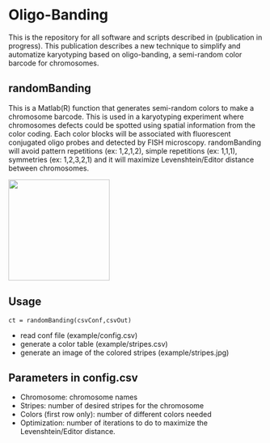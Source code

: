 # Oligo-Banding
This is the repository for all software and scripts described in (publication in progress). This publication describes a new technique to simplify and automatize karyotyping based on oligo-banding, a semi-random color barcode for chromosomes.

## randomBanding
This is a Matlab(R) function that generates semi-random colors to make a chromosome barcode. This is used in a karyotyping experiment where chromosomes defects could be spotted using spatial information from the color coding. Each color blocks will be associated with fluorescent conjugated oligo probes and detected by FISH microscopy. randomBanding will avoid pattern repetitions (ex: 1,2,1,2), simple repetitions (ex: 1,1,1), symmetries (ex: 1,2,3,2,1) and it will maximize Levenshtein/Editor distance between chromosomes.

<img src="https://github.com/alexandrebastien/oligoPaint/blob/main/example/stripes.jpg" width="200">

## Usage
`ct = randomBanding(csvConf,csvOut)`
- read conf file (example/config.csv)
- generate a color table (example/stripes.csv)
- generate an image of the colored stripes (example/stripes.jpg)

## Parameters in config.csv
- Chromosome: chromosome names
- Stripes: number of desired stripes for the chromosome
- Colors (first row only): number of different colors needed
- Optimization: number of iterations to do to maximize the Levenshtein/Editor distance.
